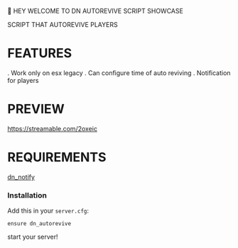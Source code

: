 👋 HEY WELCOME TO DN AUTOREVIVE SCRIPT SHOWCASE

SCRIPT THAT AUTOREVIVE PLAYERS 

# FEATURES

. Work only on esx legacy
. Can configure time of auto reviving
. Notification for players

# PREVIEW
https://streamable.com/2oxeic

# REQUIREMENTS

[dn_notify](https://github.com/DN-SCRIPT/dn_notify)

### Installation

  

Add this in your `server.cfg`:

```
ensure dn_autorevive
```
start your server!

